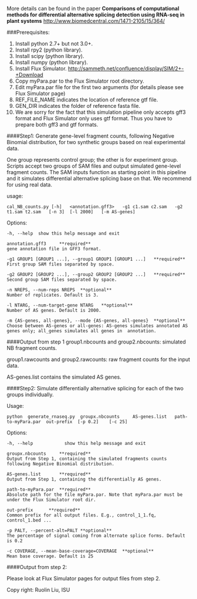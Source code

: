 More details can be found in the paper **Comparisons of computational methods for differential alternative splicing detection using RNA-seq in plant systems** http://www.biomedcentral.com/1471-2105/15/364/

###Prerequisites:
1. Install python 2.7+ but not 3.0+.
2. Install rpy2 (python library).
3. Install scipy (python library).
4. Install numpy (python library).
5. Install Flux Simulator. http://sammeth.net/confluence/display/SIM/2+-+Download
6. Copy myPara.par to the Flux Simulator root directory.
7. Edit myPara.par file for the first two arguments (for details please see Flux Simulator page)
  1. REF_FILE_NAME indicates the location of reference gtf file.
  2. GEN_DIR indicates the folder of reference fasta file. 
8. We are sorry for the fact that this simulation pipeline only accepts gff3 format and Flux Simulator only uses gtf format. Thus you have to prepare both gff3 and gtf formats. 

####Step1: Generate gene-level fragment counts, following Negative Binomial distribution, for two synthetic groups based on real experimental data. 

One group represents control group; the other is for experiment group. Scripts accept two groups of  SAM files and output simulated gene-level fragment counts. The SAM inputs function as starting point in this pipeline and it simulates differential alternative splicing base on that. We recommend for using real data.

usage: 

	cal_NB_counts.py [-h]	<annotation.gff3>	-g1	c1.sam c2.sam 	-g2	t1.sam t2.sam 	[-n 3] 	[-l 2000] 	[-m AS-genes]


Options:

	-h, --help 	show this help message and exit
	
	annotation.gff3		**required**	
	gene annotation file in GFF3 format.
	
	-g1 GROUP1 [GROUP1 ...], --group1 GROUP1 [GROUP1 ...]	**required**	
	First group SAM files separated by space.

	-g2 GROUP2 [GROUP2 ...], --group2 GROUP2 [GROUP2 ...]	**required**	
	Second group SAM files separated by space.

	-n NREPS, --num-reps NREPS	**optional**	
	Number of replicates. Default is 3.

	-l NTARG, --num-target-gene NTARG	**optional**	
	Number of AS genes. Default is 2000.

	-m {AS-genes, all-genes}, --mode {AS-genes, all-genes}	**optional**	
	Choose between AS-genes or all-genes: AS-genes simulates annotated AS genes only; all_genes simulates all genes in 	annotation.

####Output from step 1
group1.nbcounts and group2.nbcounts: simulated NB fragment counts.

group1.rawcounts and group2.rawcounts: raw fragment counts for the input data.

AS-genes.list contains the simulated AS genes.

####Step2: Simulate differentially alternative splicing for each of the two groups individually. 

Usage: 

	python	generate_rnaseq.py	groupx.nbcounts		AS-genes.list 	path-to-myPara.par 	out-prefix 	[-p 0.2]	[-c 25]

Options:

	-h, --help            show this help message and exit
	
	groupx.nbcounts		**required**		
	Output from Step 1, containing the simulated fragments counts following Negative Binomial distribution. 
	
	AS-genes.list		**required**		
	Output from Step 1, containing the differentially AS genes.
	
	path-to-myPara.par	**required**		
	Absolute path for the file myPara.par. Note that myPara.par must be under the Flux Simulator root dir.
	
	out-prefix		**required**		
	Common prefix for all output files. E.g., control_1_1.fq, control_1.bed ...
	
	-p PALT, --percent-alt=PALT	**optional**			
	The percentage of signal coming from alternate splice forms. Default is 0.2

	-c COVERAGE, --mean-base-coverage=COVERAGE	**optional**		
	Mean base coverage. Default is 25

####Output from step 2:

Please look at Flux Simulator pages for output files from step 2.

Copy right: Ruolin Liu, ISU


